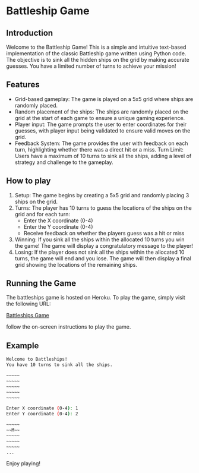 # Battleship Game

## Introduction
Welcome to the Battleship Game! This is a simple and intuitive text-based implementation of the classic Battleship game written using Python code. The objective is to sink all the hidden ships on the grid by making accurate guesses. You have a limited number of turns to achieve your mission!

## Features
- Grid-based gameplay: The game is played on a 5x5 grid where ships are randomly placed.
- Random placement of the ships: The ships are randomly placed on the grid at the start of each game to ensure a unique gaming experience.
- Player input: The game prompts the user to enter coordinates for their guesses, with player input being validated to ensure valid moves on the grid.
- Feedback System: The game provides the user with feedback on each turn, highlighting whether there was a direct hit or a miss.
Turn Limit: Users have a maximum of 10 turns to sink all the ships, adding a level of strategy and challenge to the gameplay.

## How to play
1. Setup: The game begins by creating a 5x5 grid and randomly placing 3 ships on the grid.
2. Turns: The player has 10 turns to guess the locations of the ships on the grid and for each turn:
    - Enter the X coordinate (0-4)
    - Enter the Y coordinate (0-4)
    - Receive feedback on whether the players guess was a hit or miss
3. Winning: If you sink all the ships within the allocated 10 turns you win the game! The game will display a congratulatory message to the player!
4. Losing: If the player does not sink all the ships within the allocated 10 turns, the game will end and you lose. The game will then display a final grid showing the locations of the remaining ships.

## Running the Game

The battleships game is hosted on Heroku. To play the game, simply visit the following URL:

[Battleships Game](https://battleshipsci-8f28fd6cca77.herokuapp.com/)

follow the on-screen instructions to play the game.

## Example

```sh
Welcome to Battleships!
You have 10 turns to sink all the ships.

~~~~~
~~~~~
~~~~~
~~~~~
~~~~~

Enter X coordinate (0-4): 1
Enter Y coordinate (0-4): 2

~~~~~
~~M~~
~~~~~
~~~~~
~~~~~
...
```

Enjoy playing!